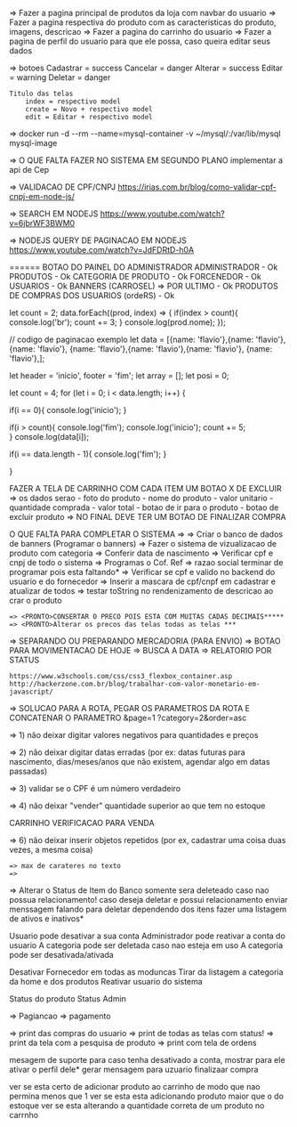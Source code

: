 => Fazer a pagina principal de produtos da loja com navbar do usuario
=> Fazer a pagina respectiva do produto com as caracteristicas do produto, imagens, descricao
=> Fazer a pagina do carrinho do usuario
=> Fazer a pagina de perfil do usuario para que ele possa, caso queira editar seus dados


=>
    botoes
            Cadastrar = success
            Cancelar = danger
            Alterar = success
            Editar = warning
            Deletar = danger

    Titulo das telas
        index = respectivo model
        create = Novo + respectivo model
        edit = Editar + respectivo model


=>
    docker run -d --rm --name=mysql-container -v ~/mysql/:/var/lib/mysql mysql-image
        

=> O QUE FALTA FAZER NO SISTEMA EM SEGUNDO PLANO
implementar a api de Cep

=> VALIDACAO DE CPF/CNPJ
https://irias.com.br/blog/como-validar-cpf-cnpj-em-node-js/

=> SEARCH EM NODEJS
https://www.youtube.com/watch?v=6jbrWF3BWM0

=> NODEJS QUERY DE PAGINACAO EM NODEJS
https://www.youtube.com/watch?v=JdFDRtD-h0A

====== BOTAO DO PAINEL DO ADMINISTRADOR
    ADMINISTRADOR - Ok
    PRODUTOS - Ok
    CATEGORIA DE PRODUTO - Ok
    FORCENEDOR - Ok
    USUARIOS - Ok
    BANNERS (CARROSEL) => POR ULTIMO - Ok
    PRODUTOS DE COMPRAS DOS USUARIOS (ordeRS) - Ok

    
let count = 2;
data.forEach((prod, index) => {
    if(index > count){
        console.log('br');
        count += 3;
    }
    console.log(prod.nome);
});



// codigo de paginacao exemplo
let data = [{name: 'flavio'},{name: 'flavio'},{name: 'flavio'},
           {name: 'flavio'},{name: 'flavio'},{name: 'flavio'},
           {name: 'flavio'},];


let header = 'inicio', footer = 'fim';
let array = [];
let posi = 0;

let count = 4;
for (let i = 0; i < data.length; i++) {
  
  if(i == 0){
    console.log('inicio');
  }
  
  if(i > count){
    console.log('fim');
    console.log('inicio');
    count += 5;  
  }
  console.log(data[i]);
  
  if(i == data.length - 1){
    console.log('fim');
  }
  
}

FAZER A TELA DE CARRINHO COM CADA ITEM UM BOTAO X DE EXCLUIR
  => os dados serao
      - foto do produto
      - nome do produto
      - valor unitario
      - quantidade comprada
      - valor total
      - botao de ir para o produto
      - botao de excluir produto
  => NO FINAL DEVE TER UM BOTAO DE FINALIZAR COMPRA



  O QUE FALTA PARA COMPLETAR O SISTEMA
    =>
    => <PRONTO> Criar o banco de dados de banners (Programar o banners)
    => <PRONTO> Fazer o sistema de vizualizacao de produto com categoria
    => <PRONTO> Conferir data de nascimento
    => <PRONTO> Verificar cpf e cnpj de todo o sistema
    => <PRONTO> Programas o Cof. Ref
    => <PRONTO> razao social terminar de programar pois esta faltando*
    => <PRONTO> Verificar se cpf e valido no backend do usuario e do fornecedor
    => <PRONTO> Inserir a mascara de cpf/cnpf em cadastrar e atualizar de todos
    => <NAOFUNCIONA> testar toString no rendenizamento de descricao ao crar o produto
    
    => <PRONTO>CONSERTAR O PRECO POIS ESTA COM MUITAS CADAS DECIMAIS*****
    => <PRONTO>Alterar os precos das telas todas as telas ***
    
  => <PRONTO> SEPARANDO OU PREPARANDO MERCADORIA (PARA ENVIO)
  => <PRONTO> BOTAO PARA MOVIMENTACAO DE HOJE
  => <PRONTO> BUSCA A DATA
  => <PRONTO> RELATORIO POR STATUS

    https://www.w3schools.com/css/css3_flexbox_container.asp
    http://hackerzone.com.br/blog/trabalhar-com-valor-monetario-em-javascript/

  => SOLUCAO PARA A ROTA, PEGAR OS PARAMETROS DA ROTA E CONCATENAR O PARAMETRO &page=1
  ?category=2&order=asc

=> 1) <PRONTO> não deixar digitar valores negativos para quantidades e preços

=> 2) <PRONTO> não deixar digitar datas erradas (por ex: datas futuras para nascimento, dias/meses/anos que não existem, agendar algo em datas passadas)

=> 3) <PRONTO> validar se o CPF é um número verdadeiro

=> 4) <PRONTO> não deixar "vender" quantidade superior ao que tem no estoque

 <PRONTO>  CARRINHO VERIFICACAO PARA VENDA

=> 6) não deixar inserir objetos repetidos (por ex, cadastrar uma coisa duas vezes, a mesma coisa)

    => max de carateres no texto
    =>

=> Alterar o Status de Item do Banco
  somente sera deleteado caso nao possua relacionamento!
  caso deseja deletar e possui relacionamento enviar menssagem falando para deletar
  dependendo dos itens fazer uma listagem de ativos e inativos*

  <PRONTO> Usuario pode desativar a sua conta
  <PRONTO> Administrador pode reativar a conta do usuario
  <PRONTO> A categoria pode ser deletada caso nao esteja em uso
  <PRONTO> A categoria pode ser desativada/ativada
  
  <PRONTO> Desativar Fornecedor em todas as moduncas
  <PRONTO> Tirar da listagem a categoria da home e dos produtos
  <PRONTO> Reativar usuario do sistema
  
  <PRONTO> Status do produto 
  <PRONTO> Status Admin

 =>   Pagiancao
 =>   pagamento

 => <PRONTO> print das compras do usuario
 =>  print de todas as telas com status!
 => print da tela com a pesquisa de produto
 => print com tela de ordens

<PRONTO> mesagem de suporte para caso tenha desativado a conta, mostrar para ele ativar o perfil dele*
<PRONTO> gerar mensagem para uzuario finalizaar compra

ver se esta certo de adicionar produto ao carrinho de modo que nao permina menos que 1
ver se esta esta adicionando produto maior que o do estoque
ver se esta alterando a quantidade correta de um produto no carrnho
